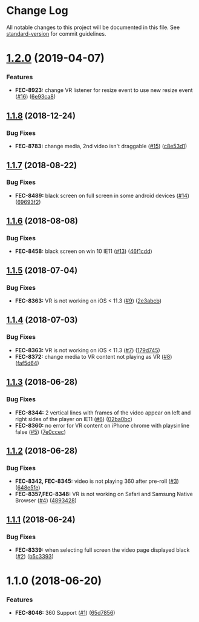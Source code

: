 # Change Log

All notable changes to this project will be documented in this file. See [standard-version](https://github.com/conventional-changelog/standard-version) for commit guidelines.

<a name="1.2.0"></a>
# [1.2.0](https://github.com/vidiun/pakhshkit-js-vr/compare/v1.1.8...v1.2.0) (2019-04-07)


### Features

* **FEC-8923:** change VR listener for resize event to use new resize event ([#16](https://github.com/vidiun/pakhshkit-js-vr/issues/16)) ([6e93ca8](https://github.com/vidiun/pakhshkit-js-vr/commit/6e93ca8))



<a name="1.1.8"></a>
## [1.1.8](https://github.com/vidiun/pakhshkit-js-vr/compare/v1.1.7...v1.1.8) (2018-12-24)


### Bug Fixes

* **FEC-8783:** change media, 2nd video isn't draggable ([#15](https://github.com/vidiun/pakhshkit-js-vr/issues/15)) ([c8e53d1](https://github.com/vidiun/pakhshkit-js-vr/commit/c8e53d1))



<a name="1.1.7"></a>
## [1.1.7](https://github.com/vidiun/pakhshkit-js-vr/compare/v1.1.6...v1.1.7) (2018-08-22)


### Bug Fixes

* **FEC-8489:** black screen on full screen in some android devices ([#14](https://github.com/vidiun/pakhshkit-js-vr/issues/14)) ([69693f2](https://github.com/vidiun/pakhshkit-js-vr/commit/69693f2))



<a name="1.1.6"></a>
## [1.1.6](https://github.com/vidiun/pakhshkit-js-vr/compare/v1.1.5...v1.1.6) (2018-08-08)


### Bug Fixes

* **FEC-8458:** black screen on win 10 IE11 ([#13](https://github.com/vidiun/pakhshkit-js-vr/issues/13)) ([46f1cdd](https://github.com/vidiun/pakhshkit-js-vr/commit/46f1cdd))



<a name="1.1.5"></a>
## [1.1.5](https://github.com/vidiun/pakhshkit-js-vr/compare/v1.1.4...v1.1.5) (2018-07-04)


### Bug Fixes

* **FEC-8363:** VR is not working on iOS < 11.3 ([#9](https://github.com/vidiun/pakhshkit-js-vr/issues/9)) ([2e3abcb](https://github.com/vidiun/pakhshkit-js-vr/commit/2e3abcb))



<a name="1.1.4"></a>
## [1.1.4](https://github.com/vidiun/pakhshkit-js-vr/compare/v1.1.3...v1.1.4) (2018-07-03)


### Bug Fixes

* **FEC-8363:** VR is not working on iOS < 11.3 ([#7](https://github.com/vidiun/pakhshkit-js-vr/issues/7)) ([179d745](https://github.com/vidiun/pakhshkit-js-vr/commit/179d745))
* **FEC-8372:** change media to VR content not playing as VR ([#8](https://github.com/vidiun/pakhshkit-js-vr/issues/8)) ([faf5d64](https://github.com/vidiun/pakhshkit-js-vr/commit/faf5d64))



<a name="1.1.3"></a>
## [1.1.3](https://github.com/vidiun/pakhshkit-js-vr/compare/v1.1.2...v1.1.3) (2018-06-28)


### Bug Fixes

* **FEC-8344:** 2 vertical lines with frames of the video appear on left and right sides of the player on IE11 ([#6](https://github.com/vidiun/pakhshkit-js-vr/issues/6)) ([02ba0bc](https://github.com/vidiun/pakhshkit-js-vr/commit/02ba0bc))
* **FEC-8360:** no error for VR content on iPhone chrome with playsinline false ([#5](https://github.com/vidiun/pakhshkit-js-vr/issues/5)) ([7e0ccec](https://github.com/vidiun/pakhshkit-js-vr/commit/7e0ccec))



<a name="1.1.2"></a>
## [1.1.2](https://github.com/vidiun/pakhshkit-js-vr/compare/v1.1.1...v1.1.2) (2018-06-28)


### Bug Fixes

* **FEC-8342, FEC-8345:** video is not playing 360 after pre-roll ([#3](https://github.com/vidiun/pakhshkit-js-vr/issues/3)) ([648e5fe](https://github.com/vidiun/pakhshkit-js-vr/commit/648e5fe))
* **FEC-8357,FEC-8348:** VR is not working on Safari and Samsung Native Browser ([#4](https://github.com/vidiun/pakhshkit-js-vr/issues/4)) ([4893428](https://github.com/vidiun/pakhshkit-js-vr/commit/4893428))



<a name="1.1.1"></a>
## [1.1.1](https://github.com/vidiun/pakhshkit-js-vr/compare/v1.1.0...v1.1.1) (2018-06-24)


### Bug Fixes

* **FEC-8339:** when selecting full screen the video page displayed black ([#2](https://github.com/vidiun/pakhshkit-js-vr/issues/2)) ([b5c3393](https://github.com/vidiun/pakhshkit-js-vr/commit/b5c3393))



<a name="1.1.0"></a>
# 1.1.0 (2018-06-20)


### Features

* **FEC-8046:** 360 Support ([#1](https://github.com/vidiun/pakhshkit-js-vr/issues/1)) ([65d7856](https://github.com/vidiun/pakhshkit-js-vr/commit/65d7856))
